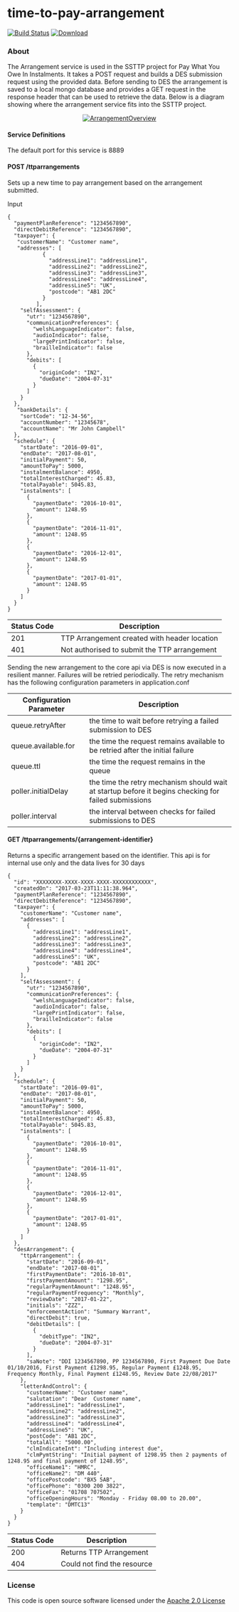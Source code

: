 # time-to-pay-arrangement

[![Build Status](https://travis-ci.org/hmrc/time-to-pay-arrangement.svg)](https://travis-ci.org/hmrc/time-to-pay-arrangement) [ ![Download](https://api.bintray.com/packages/hmrc/releases/time-to-pay-arrangement/images/download.svg) ](https://bintray.com/hmrc/releases/time-to-pay-arrangement/_latestVersion)

### About
The Arrangement service is used in the SSTTP project for Pay What You Owe In Instalments. It takes a POST request and builds a DES submission request using the provided data.
Before sending to DES the arrangement is saved to a local mongo database and provides a GET request in the response header that can be used to retrieve the data.
Below is a diagram showing where the arrangement service fits into the SSTTP project.

<a href="https://github.com/hmrc/time-to-pay-arrangement">
     <p align="center">
       <img src="https://raw.githubusercontent.com/hmrc/time-to-pay-arrangement/master/public/arrangement.png" alt="ArrangementOverview">
     </p>
 </a>

#### Service Definitions
The default port for this service is 8889 

#### POST /ttparrangements 

Sets up a new time to pay arrangement based on the arrangement submitted. 

Input
```
{
  "paymentPlanReference": "1234567890",
  "directDebitReference": "1234567890",
  "taxpayer": {
   "customerName": "Customer name",
   "addresses": [
           {
             "addressLine1": "addressLine1",
             "addressLine2": "addressLine2",
             "addressLine3": "addressLine3",
             "addressLine4": "addressLine4",
             "addressLine5": "UK",
             "postcode": "AB1 2DC"
           }
         ],
    "selfAssessment": {
      "utr": "1234567890",
      "communicationPreferences": {
        "welshLanguageIndicator": false,
        "audioIndicator": false,
        "largePrintIndicator": false,
        "brailleIndicator": false
      },
      "debits": [
        {
          "originCode": "IN2",
          "dueDate": "2004-07-31"
        }
      ]
    }
  },
   "bankDetails": {
    "sortCode": "12-34-56",
    "accountNumber": "12345678",
    "accountName": "Mr John Campbell"
  },
  "schedule": {
    "startDate": "2016-09-01",
    "endDate": "2017-08-01",
    "initialPayment": 50,
    "amountToPay": 5000,
    "instalmentBalance": 4950,
    "totalInterestCharged": 45.83,
    "totalPayable": 5045.83,
    "instalments": [
      {
        "paymentDate": "2016-10-01",
        "amount": 1248.95
      },
      {
        "paymentDate": "2016-11-01",
        "amount": 1248.95
      },
      {
        "paymentDate": "2016-12-01",
        "amount": 1248.95
      },
      {
        "paymentDate": "2017-01-01",
        "amount": 1248.95
      }
    ]
  }
}
```

| Status Code | Description |
|---|---|
| 201 | TTP Arrangement created with header location  |
| 401 | Not authorised to submit the TTP arrangement  |

Sending the new arrangement to the core api via DES is now executed in a resilient manner. Failures will be retried periodically.
The retry mechanism has the following configuration parameters in application.conf

| Configuration Parameter | Description |
|---|---|
| queue.retryAfter | the time to wait before retrying a failed submission to DES  |
| queue.available.for | the time the request remains available to be retried after the initial failure |
| queue.ttl | the time the request remains in the queue  |
| poller.initialDelay | the time the retry mechanism should wait at startup before it begins checking for failed submissions |
| poller.interval | the interval between checks for failed submissions to DES |

#### GET /ttparrangements/{arrangement-identifier}

Returns a specific arrangement based on the identifier. This api is for internal use only and the data lives for 30 days

```    
{
  "id": "XXXXXXXX-XXXX-XXXX-XXXX-XXXXXXXXXXXX",
  "createdOn": "2017-03-23T11:11:38.964",
  "paymentPlanReference": "1234567890",
  "directDebitReference": "1234567890",
  "taxpayer": {
    "customerName": "Customer name",
    "addresses": [
      {
        "addressLine1": "addressLine1",
        "addressLine2": "addressLine2",
        "addressLine3": "addressLine3",
        "addressLine4": "addressLine4",
        "addressLine5": "UK",
        "postcode": "AB1 2DC"
      }
    ],
    "selfAssessment": {
      "utr": "1234567890",
      "communicationPreferences": {
        "welshLanguageIndicator": false,
        "audioIndicator": false,
        "largePrintIndicator": false,
        "brailleIndicator": false
      },
      "debits": [
        {
          "originCode": "IN2",
          "dueDate": "2004-07-31"
        }
      ]
    }
  },
  "schedule": {
    "startDate": "2016-09-01",
    "endDate": "2017-08-01",
    "initialPayment": 50,
    "amountToPay": 5000,
    "instalmentBalance": 4950,
    "totalInterestCharged": 45.83,
    "totalPayable": 5045.83,
    "instalments": [
      {
        "paymentDate": "2016-10-01",
        "amount": 1248.95
      },
      {
        "paymentDate": "2016-11-01",
        "amount": 1248.95
      },
      {
        "paymentDate": "2016-12-01",
        "amount": 1248.95
      },
      {
        "paymentDate": "2017-01-01",
        "amount": 1248.95
      }
    ]
  },
  "desArrangement": {
    "ttpArrangement": {
      "startDate": "2016-09-01",
      "endDate": "2017-08-01",
      "firstPaymentDate": "2016-10-01",
      "firstPaymentAmount": "1298.95",
      "regularPaymentAmount": "1248.95",
      "regularPaymentFrequency": "Monthly",
      "reviewDate": "2017-01-22",
      "initials": "ZZZ",
      "enforcementAction": "Summary Warrant",
      "directDebit": true,
      "debitDetails": [
        {
          "debitType": "IN2",
          "dueDate": "2004-07-31"
        }
      ],
      "saNote": "DDI 1234567890, PP 1234567890, First Payment Due Date 01/10/2016, First Payment £1298.95, Regular Payment £1248.95, Frequency Monthly, Final Payment £1248.95, Review Date 22/08/2017"
    },
    "letterAndControl": {
      "customerName": "Customer name",
      "salutation": "Dear  Customer name",
      "addressLine1": "addressLine1",
      "addressLine2": "addressLine2",
      "addressLine3": "addressLine3",
      "addressLine4": "addressLine4",
      "addressLine5": "UK",
      "postCode": "AB1 2DC",
      "totalAll": "5000.00",
      "clmIndicateInt": "Including interest due",
      "clmPymtString": "Initial payment of 1298.95 then 2 payments of 1248.95 and final payment of 1248.95",
      "officeName1": "HMRC",
      "officeName2": "DM 440",
      "officePostcode": "BX5 5AB",
      "officePhone": "0300 200 3822",
      "officeFax": "01708 707502",
      "officeOpeningHours": "Monday - Friday 08.00 to 20.00",
      "template": "DMTC13"
    }
  }
}
```

| Status Code | Description |
|---|---|
| 200 | Returns TTP Arrangement  |
| 404 | Could not find the resource  |

### License

This code is open source software licensed under the [Apache 2.0 License]("http://www.apache.org/licenses/LICENSE-2.0.html")


